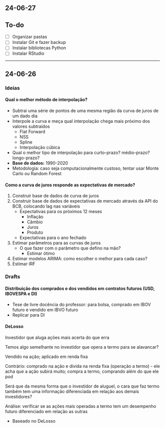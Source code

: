 ## 24-06-27

## To-do

-   [ ] Organizar pastas
-   [ ] Instalar Git e fazer backup
-   [ ] Instalar bibliotecas Python
-   [ ] Instalar RStudio

------------------------------------------------------------------------

## 24-06-26

### Ideias

#### Qual o melhor método de interpolação?

-   Subtrai uma série de pontos de uma mesma região da curva de juros de um dado dia
-   Interpole a curva e meça qual interpolação chega mais próximo dos valores subtraídos
    -   Flat Forward
    -   NSS
    -   Spline
    -   Interpolação cúbica
-   Qual o melhor tipo de interpolação para curto-prazo? médio-prazo? longo-prazo?
-   **Base de dados:** 1990-2020
-   Metodologia: caso seja computacionalmente custoso, tentar usar Monte Carlo ou Random Forest

#### Como a curva de juros responde as expectativas de mercado?

1.  Construir base de dados de curva de juros
2.  Construir base de dados de expectativas de mercado através da API do BCB, colocando lag nas variáveis
    -   Expectativas para os próximos 12 meses
        -   Inflação
        -   Câmbio
        -   Juros
        -   Produto
    -   Expectativas para o ano fechado
3.  Estimar parâmetros para as curvas de juros
    -   O que fazer com o parâmetro que defino na mão?
        -   Estimar ótimo
4.  Estimar modelos ARIMA: como escolher o melhor para cada caso?
5.  Estimar IRF

### Drafts

#### Distribuição dos comprados e dos vendidos em contratos futuros (USD, IBOVESPA e DI)

-   Tese de livre docência do professor: para bolsa, comprado em IBOV futuro e vendido em IBVO futuro
-   Replicar para DI

#### DeLosso

Investidor que aluga ações mais acerta do que erra

Temos algo semelhante no investidor que opera a termo para se alavancar?

Vendido na ação; aplicado em renda fixa

Contrário: comprado na ação e dívida na renda fixa (operação a termo) - ele acha que a ação subirá muito; compra a termo, comprando além do que ele pod

Será que da mesma forma que o investidor de aluguel, o cara que faz termo também tem uma informação diferenciada em relação aos demais investidores?

Análise: verificar se as ações mais operadas a termo tem um desempenho futuro diferenciado em relação as outras

-   Baseado no DeLosso
